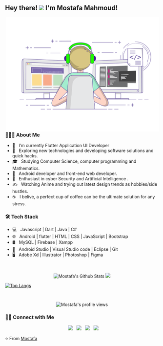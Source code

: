 <h2> Hey there! <img src="https://media.giphy.com/media/hvRJCLFzcasrR4ia7z/giphy.gif" width="35px">  I'm Mostafa Mahmoud!</h2>
<img align="right" alt="GIF" src="https://raw.githubusercontent.com/fpemostafa/fpemostafa/main/coding.gif" width="500"/>

<h3> 👨🏻‍💻 About Me </h3>

- 🔭 &nbsp; I’m currently Flutter Application UI Developer
- 🤔 &nbsp; Exploring new technologies and developing software solutions and quick hacks.
- 🎓 &nbsp; Studying Computer Science, computer programming and Mathematics.
- 💼 &nbsp; Android developer and front-end web developer.
- 🌱 &nbsp; Enthusiast in cyber Security and Artificial Intelligence .
- ✍️ &nbsp; Watching Anime and trying out latest design trends as hobbies/side hustles.
- ☕ &nbsp; I belive, a perfect cup of coffee can be the ultimate solution for any stress. 

<h3>🛠 Tech Stack</h3>

- 💻 &nbsp; Javascript | Dart | Java | C#  
- 🌐 &nbsp; Android | flutter | HTML | CSS | JavaScript | Bootstrap 
- 🛢 &nbsp; MySQL | Firebase | Xampp
- 🔧 &nbsp; Android Studio  | Visual Studio code | Eclipse | Git
- 🖥 &nbsp; Adobe Xd | Illustrator | Photoshop | Figma

<br>
<p align = "center">
  <img src = "https://github-readme-stats.vercel.app/api?username=fpemostafa&theme=radical&show_icons=true&count_private=true&hide=issues&line_height=32" alt="Mostafa's Github Stats">
  <img src = "https://github-readme-streak-stats.herokuapp.com/?user=fpemostafa&theme=radical">
</p>



[![Top Langs](https://github-readme-stats.vercel.app/api/top-langs/?username=fpemostafa&layout=compact&text_color=daf7dc&bg_color=151515)](https://github.com/fpemostafa/github-readme-stats)


<!-- 
<img align="center" src="https://github-readme-stats.vercel.app/api?username=fpemostafa&include_all_commits=true&ttheme=radical&count_private=true&show_icons=true&line_height=20&title_color=7A7ADB&icon_color=2234AE&text_color=D3D3D3&bg_color=0,000000,130F40" alt="Mostafa's Github Stats">
</br> 
-->

<br>
<p align="center"> 
  <img src="https://profile-counter.glitch.me/fpemostafa/count.svg" alt="Mostafa's profile views" /> 
</p>


<h3> 🤝🏻 Connect with Me </h3>

<p align="center">
&nbsp; <a href="#" rel="noopener noreferrer"><img src="https://img.icons8.com/plasticine/100/000000/twitter.png" width="50" /></a>  
&nbsp; <a href="#" target="_blank" rel="noopener noreferrer"><img src="https://img.icons8.com/plasticine/100/000000/instagram-new.png" width="50" /></a>  
&nbsp; <a href="#" target="_blank" rel="noopener noreferrer"><img src="https://img.icons8.com/plasticine/100/000000/linkedin.png" width="50" /></a>
&nbsp; <a href="mailto:eng.mostafa.820@gmail.com" target="_blank" rel="noopener noreferrer"><img src="https://img.icons8.com/plasticine/100/000000/gmail.png"  width="50" /></a>
</p>

⭐️ From [Mostafa](https://github.com/fpemostafa)
